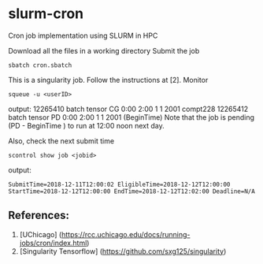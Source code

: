 # slurm-cron
Cron job implementation using SLURM in HPC

Download all the files in a working directory
Submit the job
``` 
sbatch cron.sbatch
```
This is a singularity job. Follow the instructions at [2].
Monitor
```
squeue -u <userID>
```
output:
12265410 batch     tensor         <caseID> CG        0:00        2:00     1   1   2001 compt228
12265412 batch     tensor         <caseID> PD        0:00        2:00     1   1   2001 (BeginTime)
Note that the job is pending (PD - BeginTime ) to run at 12:00 noon next day.

Also, check the next submit time
```
scontrol show job <jobid>
```
output:
```
SubmitTime=2018-12-11T12:00:02 EligibleTime=2018-12-12T12:00:00
StartTime=2018-12-12T12:00:00 EndTime=2018-12-12T12:02:00 Deadline=N/A
```
## References:
1. [UChicago] (https://rcc.uchicago.edu/docs/running-jobs/cron/index.html)
2. [Singularity Tensorflow] (https://github.com/sxg125/singularity)
